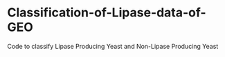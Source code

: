 # Classification-of-Lipase-data-of-GEO
Code to classify Lipase Producing Yeast and Non-Lipase Producing Yeast 
